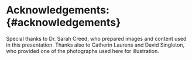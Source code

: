 # Acknowledgements: {#acknowledgements}

Special thanks to Dr. Sarah Creed, who prepared images and content used in this presentation. Thanks also to Catherin Laurens and David Singleton, who provided one of the photographs used here for illustration.

